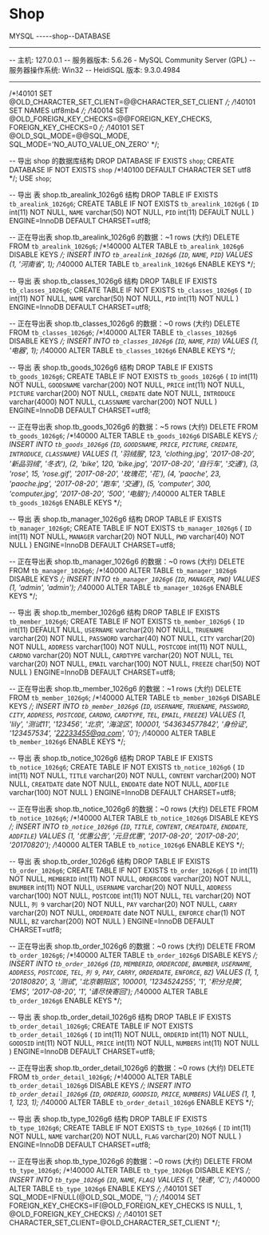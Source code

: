 # Shop
MYSQL  -----shop--DATABASE


-- --------------------------------------------------------
-- 主机:                           127.0.0.1
-- 服务器版本:                        5.6.26 - MySQL Community Server (GPL)
-- 服务器操作系统:                      Win32
-- HeidiSQL 版本:                  9.3.0.4984
-- --------------------------------------------------------

/*!40101 SET @OLD_CHARACTER_SET_CLIENT=@@CHARACTER_SET_CLIENT */;
/*!40101 SET NAMES utf8mb4 */;
/*!40014 SET @OLD_FOREIGN_KEY_CHECKS=@@FOREIGN_KEY_CHECKS, FOREIGN_KEY_CHECKS=0 */;
/*!40101 SET @OLD_SQL_MODE=@@SQL_MODE, SQL_MODE='NO_AUTO_VALUE_ON_ZERO' */;

-- 导出 shop 的数据库结构
DROP DATABASE IF EXISTS `shop`;
CREATE DATABASE IF NOT EXISTS `shop` /*!40100 DEFAULT CHARACTER SET utf8 */;
USE `shop`;


-- 导出  表 shop.tb_arealink_1026g6 结构
DROP TABLE IF EXISTS `tb_arealink_1026g6`;
CREATE TABLE IF NOT EXISTS `tb_arealink_1026g6` (
  `ID` int(11) NOT NULL,
  `NAME` varchar(50) NOT NULL,
  `PID` int(11) DEFAULT NULL
) ENGINE=InnoDB DEFAULT CHARSET=utf8;

-- 正在导出表  shop.tb_arealink_1026g6 的数据：~1 rows (大约)
DELETE FROM `tb_arealink_1026g6`;
/*!40000 ALTER TABLE `tb_arealink_1026g6` DISABLE KEYS */;
INSERT INTO `tb_arealink_1026g6` (`ID`, `NAME`, `PID`) VALUES
	(1, '河南省', 1);
/*!40000 ALTER TABLE `tb_arealink_1026g6` ENABLE KEYS */;


-- 导出  表 shop.tb_classes_1026g6 结构
DROP TABLE IF EXISTS `tb_classes_1026g6`;
CREATE TABLE IF NOT EXISTS `tb_classes_1026g6` (
  `ID` int(11) NOT NULL,
  `NAME` varchar(50) NOT NULL,
  `PID` int(11) NOT NULL
) ENGINE=InnoDB DEFAULT CHARSET=utf8;

-- 正在导出表  shop.tb_classes_1026g6 的数据：~0 rows (大约)
DELETE FROM `tb_classes_1026g6`;
/*!40000 ALTER TABLE `tb_classes_1026g6` DISABLE KEYS */;
INSERT INTO `tb_classes_1026g6` (`ID`, `NAME`, `PID`) VALUES
	(1, '电器', 1);
/*!40000 ALTER TABLE `tb_classes_1026g6` ENABLE KEYS */;


-- 导出  表 shop.tb_goods_1026g6 结构
DROP TABLE IF EXISTS `tb_goods_1026g6`;
CREATE TABLE IF NOT EXISTS `tb_goods_1026g6` (
  `ID` int(11) NOT NULL,
  `GOODSNAME` varchar(200) NOT NULL,
  `PRICE` int(11) NOT NULL,
  `PICTURE` varchar(200) NOT NULL,
  `CREDATE` date NOT NULL,
  `INTRODUCE` varchar(4000) NOT NULL,
  `CLASSNAME` varchar(200) NOT NULL
) ENGINE=InnoDB DEFAULT CHARSET=utf8;

-- 正在导出表  shop.tb_goods_1026g6 的数据：~5 rows (大约)
DELETE FROM `tb_goods_1026g6`;
/*!40000 ALTER TABLE `tb_goods_1026g6` DISABLE KEYS */;
INSERT INTO `tb_goods_1026g6` (`ID`, `GOODSNAME`, `PRICE`, `PICTURE`, `CREDATE`, `INTRODUCE`, `CLASSNAME`) VALUES
	(1, '羽绒服', 123, 'clothing.jpg', '2017-08-20', '新品羽绒', '冬衣'),
	(2, 'bike', 120, 'bike.jpg', '2017-08-20', '自行车', '交通'),
	(3, 'rose', 15, 'rose.gif', '2017-08-20', '玫瑰花', '花'),
	(4, 'paoche', 23, 'paoche.jpg', '2017-08-20', '跑车', '交通'),
	(5, 'computer', 300, 'computer.jpg', '2017-08-20', '500', '电脑');
/*!40000 ALTER TABLE `tb_goods_1026g6` ENABLE KEYS */;


-- 导出  表 shop.tb_manager_1026g6 结构
DROP TABLE IF EXISTS `tb_manager_1026g6`;
CREATE TABLE IF NOT EXISTS `tb_manager_1026g6` (
  `ID` int(11) NOT NULL,
  `MANAGER` varchar(20) NOT NULL,
  `PWD` varchar(40) NOT NULL
) ENGINE=InnoDB DEFAULT CHARSET=utf8;

-- 正在导出表  shop.tb_manager_1026g6 的数据：~0 rows (大约)
DELETE FROM `tb_manager_1026g6`;
/*!40000 ALTER TABLE `tb_manager_1026g6` DISABLE KEYS */;
INSERT INTO `tb_manager_1026g6` (`ID`, `MANAGER`, `PWD`) VALUES
	(1, 'admin', 'admin');
/*!40000 ALTER TABLE `tb_manager_1026g6` ENABLE KEYS */;


-- 导出  表 shop.tb_member_1026g6 结构
DROP TABLE IF EXISTS `tb_member_1026g6`;
CREATE TABLE IF NOT EXISTS `tb_member_1026g6` (
  `ID` int(11) DEFAULT NULL,
  `USERNAME` varchar(20) NOT NULL,
  `TRUENAME` varchar(20) NOT NULL,
  `PASSWORD` varchar(40) NOT NULL,
  `CITY` varchar(20) NOT NULL,
  `ADDRESS` varchar(100) NOT NULL,
  `POSTCODE` int(11) NOT NULL,
  `CARDNO` varchar(20) NOT NULL,
  `CARDTYPE` varchar(20) NOT NULL,
  `TEL` varchar(20) NOT NULL,
  `EMAIL` varchar(100) NOT NULL,
  `FREEZE` char(50) NOT NULL
) ENGINE=InnoDB DEFAULT CHARSET=utf8;

-- 正在导出表  shop.tb_member_1026g6 的数据：~1 rows (大约)
DELETE FROM `tb_member_1026g6`;
/*!40000 ALTER TABLE `tb_member_1026g6` DISABLE KEYS */;
INSERT INTO `tb_member_1026g6` (`ID`, `USERNAME`, `TRUENAME`, `PASSWORD`, `CITY`, `ADDRESS`, `POSTCODE`, `CARDNO`, `CARDTYPE`, `TEL`, `EMAIL`, `FREEZE`) VALUES
	(1, 'lily', '测试11', '123456', '北京', '海淀区', 100001, '543634577842', '身份证', '123457534', '22233455@qq.com', '0');
/*!40000 ALTER TABLE `tb_member_1026g6` ENABLE KEYS */;


-- 导出  表 shop.tb_notice_1026g6 结构
DROP TABLE IF EXISTS `tb_notice_1026g6`;
CREATE TABLE IF NOT EXISTS `tb_notice_1026g6` (
  `ID` int(11) NOT NULL,
  `TITLE` varchar(20) NOT NULL,
  `CONTENT` varchar(200) NOT NULL,
  `CREATDATE` date NOT NULL,
  `ENDDATE` date NOT NULL,
  `ADDFILE` varchar(100) NOT NULL
) ENGINE=InnoDB DEFAULT CHARSET=utf8;

-- 正在导出表  shop.tb_notice_1026g6 的数据：~0 rows (大约)
DELETE FROM `tb_notice_1026g6`;
/*!40000 ALTER TABLE `tb_notice_1026g6` DISABLE KEYS */;
INSERT INTO `tb_notice_1026g6` (`ID`, `TITLE`, `CONTENT`, `CREATDATE`, `ENDDATE`, `ADDFILE`) VALUES
	(1, '优惠公告', '元旦优惠', '2017-08-20', '2017-08-20', '20170820');
/*!40000 ALTER TABLE `tb_notice_1026g6` ENABLE KEYS */;


-- 导出  表 shop.tb_order_1026g6 结构
DROP TABLE IF EXISTS `tb_order_1026g6`;
CREATE TABLE IF NOT EXISTS `tb_order_1026g6` (
  `ID` int(11) NOT NULL,
  `MEMBERID` int(11) NOT NULL,
  `ORDERCODE` varchar(20) NOT NULL,
  `BNUMBER` int(11) NOT NULL,
  `USERNAME` varchar(20) NOT NULL,
  `ADDRESS` varchar(100) NOT NULL,
  `POSTCODE` int(11) NOT NULL,
  `TEL` varchar(20) NOT NULL,
  `列 9` varchar(20) NOT NULL,
  `PAY` varchar(20) NOT NULL,
  `CARRY` varchar(20) NOT NULL,
  `ORDERDATE` date NOT NULL,
  `ENFORCE` char(1) NOT NULL,
  `BZ` varchar(200) NOT NULL
) ENGINE=InnoDB DEFAULT CHARSET=utf8;

-- 正在导出表  shop.tb_order_1026g6 的数据：~0 rows (大约)
DELETE FROM `tb_order_1026g6`;
/*!40000 ALTER TABLE `tb_order_1026g6` DISABLE KEYS */;
INSERT INTO `tb_order_1026g6` (`ID`, `MEMBERID`, `ORDERCODE`, `BNUMBER`, `USERNAME`, `ADDRESS`, `POSTCODE`, `TEL`, `列 9`, `PAY`, `CARRY`, `ORDERDATE`, `ENFORCE`, `BZ`) VALUES
	(1, 1, '20180820', 3, '测试', '北京朝阳区', 100001, '1234524255', '1', '积分兑换', 'EMS', '2017-08-20', '1', '请尽快寄回');
/*!40000 ALTER TABLE `tb_order_1026g6` ENABLE KEYS */;


-- 导出  表 shop.tb_order_detail_1026g6 结构
DROP TABLE IF EXISTS `tb_order_detail_1026g6`;
CREATE TABLE IF NOT EXISTS `tb_order_detail_1026g6` (
  `ID` int(11) NOT NULL,
  `ORDERID` int(11) NOT NULL,
  `GOODSID` int(11) NOT NULL,
  `PRICE` int(11) NOT NULL,
  `NUMBERS` int(11) NOT NULL
) ENGINE=InnoDB DEFAULT CHARSET=utf8;

-- 正在导出表  shop.tb_order_detail_1026g6 的数据：~0 rows (大约)
DELETE FROM `tb_order_detail_1026g6`;
/*!40000 ALTER TABLE `tb_order_detail_1026g6` DISABLE KEYS */;
INSERT INTO `tb_order_detail_1026g6` (`ID`, `ORDERID`, `GOODSID`, `PRICE`, `NUMBERS`) VALUES
	(1, 1, 1, 123, 1);
/*!40000 ALTER TABLE `tb_order_detail_1026g6` ENABLE KEYS */;


-- 导出  表 shop.tb_type_1026g6 结构
DROP TABLE IF EXISTS `tb_type_1026g6`;
CREATE TABLE IF NOT EXISTS `tb_type_1026g6` (
  `ID` int(11) NOT NULL,
  `NAME` varchar(20) NOT NULL,
  `FLAG` varchar(20) NOT NULL
) ENGINE=InnoDB DEFAULT CHARSET=utf8;

-- 正在导出表  shop.tb_type_1026g6 的数据：~0 rows (大约)
DELETE FROM `tb_type_1026g6`;
/*!40000 ALTER TABLE `tb_type_1026g6` DISABLE KEYS */;
INSERT INTO `tb_type_1026g6` (`ID`, `NAME`, `FLAG`) VALUES
	(1, '快递', 'C');
/*!40000 ALTER TABLE `tb_type_1026g6` ENABLE KEYS */;
/*!40101 SET SQL_MODE=IFNULL(@OLD_SQL_MODE, '') */;
/*!40014 SET FOREIGN_KEY_CHECKS=IF(@OLD_FOREIGN_KEY_CHECKS IS NULL, 1, @OLD_FOREIGN_KEY_CHECKS) */;
/*!40101 SET CHARACTER_SET_CLIENT=@OLD_CHARACTER_SET_CLIENT */;
